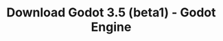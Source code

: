 ---
# Generated by /tools/generators/src/download_archive_generator !!! do not edit by hand !!!
title: 'Download Godot 3.5 (beta1) - Godot Engine'
type: 'download/archive'
name: '3.5'
flavor: 'beta1'
release_date: '2022-01-13T03:00:00-00:00'
release_notes: 'article/dev-snapshot-godot-3-5-beta-1/'
primaryPlatforms:
  - 'android.apk'
  - 'macos.universal'
  - 'windows.64'
  - 'linux_server.headless.64'
  - 'web'
  - 'templates'
links:
  android.apk:
    name: 'android.apk'
    title: 'Android'
    caption: 'APK Universal (ARM64 + ARMv7 + x86_64 + x86)'
    tags:
      - 'APK download'
      - 'ARM64/v7'
      - 'x86 (64 & 32 bit)'
    hosts:
      github_builds:
        regular: 'https://github.com/godotengine/godot-builds/releases/download/3.5-beta1/Godot_v3.5-beta1_android_editor.apk'
        mono: '#'
      github:
        regular: 'https://github.com/godotengine/godot/releases/download/3.5-beta1/Godot_v3.5-beta1_android_editor.apk'
        mono: '#'
  macos.universal:
    name: 'macos.universal'
    title: 'macOS'
    caption: 'Universal (x86_64 + Silício da Apple)'
    tags:
      - 'Intel/Apple Silicon'
      - '64 bit'
    hosts:
      github_builds:
        regular: 'https://github.com/godotengine/godot-builds/releases/download/3.5-beta1/Godot_v3.5-beta1_osx.universal.zip'
        mono: 'https://github.com/godotengine/godot-builds/releases/download/3.5-beta1/Godot_v3.5-beta1_mono_osx.universal.zip'
      github:
        regular: 'https://github.com/godotengine/godot/releases/download/3.5-beta1/Godot_v3.5-beta1_osx.universal.zip'
        mono: 'https://github.com/godotengine/godot/releases/download/3.5-beta1/Godot_v3.5-beta1_mono_osx.universal.zip'
  windows.64:
    name: 'windows.64'
    title: 'Windows'
    caption: 'Padrão (x86_64)'
    tags:
      - '64 bit'
    hosts:
      github_builds:
        regular: 'https://github.com/godotengine/godot-builds/releases/download/3.5-beta1/Godot_v3.5-beta1_win64.exe.zip'
        mono: 'https://github.com/godotengine/godot-builds/releases/download/3.5-beta1/Godot_v3.5-beta1_mono_win64.zip'
      github:
        regular: 'https://github.com/godotengine/godot/releases/download/3.5-beta1/Godot_v3.5-beta1_win64.exe.zip'
        mono: 'https://github.com/godotengine/godot/releases/download/3.5-beta1/Godot_v3.5-beta1_mono_win64.zip'
  linux_server.headless.64:
    name: 'linux_server.headless.64'
    title: 'Linux Server'
    caption: 'Headless (x86_64)'
    tags:
      - '64 bit'
      - 'Headless'
    hosts:
      github_builds:
        regular: 'https://github.com/godotengine/godot-builds/releases/download/3.5-beta1/Godot_v3.5-beta1_linux_headless.64.zip'
        mono: 'https://github.com/godotengine/godot-builds/releases/download/3.5-beta1/Godot_v3.5-beta1_mono_linux_headless_64.zip'
      github:
        regular: 'https://github.com/godotengine/godot/releases/download/3.5-beta1/Godot_v3.5-beta1_linux_headless.64.zip'
        mono: 'https://github.com/godotengine/godot/releases/download/3.5-beta1/Godot_v3.5-beta1_mono_linux_headless_64.zip'
  web:
    name: 'web'
    title: 'Editor Web'
    caption: ''
    tags:
      - 'Self-hosted'
      - 'Cross-platform'
    hosts:
      github_builds:
        regular: 'https://github.com/godotengine/godot-builds/releases/download/3.5-beta1/Godot_v3.5-beta1_web_editor.zip'
        mono: '#'
      github:
        regular: 'https://github.com/godotengine/godot/releases/download/3.5-beta1/Godot_v3.5-beta1_web_editor.zip'
        mono: '#'
  linux.64:
    name: 'linux.64'
    title: 'Linux'
    caption: 'Padrão (x86_64)'
    tags:
      - '64 bit'
    hosts:
      github_builds:
        regular: 'https://github.com/godotengine/godot-builds/releases/download/3.5-beta1/Godot_v3.5-beta1_x11.64.zip'
        mono: 'https://github.com/godotengine/godot-builds/releases/download/3.5-beta1/Godot_v3.5-beta1_mono_x11_64.zip'
      github:
        regular: 'https://github.com/godotengine/godot/releases/download/3.5-beta1/Godot_v3.5-beta1_x11.64.zip'
        mono: 'https://github.com/godotengine/godot/releases/download/3.5-beta1/Godot_v3.5-beta1_mono_x11_64.zip'
  linux.32:
    name: 'linux.32'
    title: 'Linux'
    caption: 'Padrão (x86)'
    tags:
      - '32 bit'
    hosts:
      github_builds:
        regular: 'https://github.com/godotengine/godot-builds/releases/download/3.5-beta1/Godot_v3.5-beta1_x11.32.zip'
        mono: 'https://github.com/godotengine/godot-builds/releases/download/3.5-beta1/Godot_v3.5-beta1_mono_x11_32.zip'
      github:
        regular: 'https://github.com/godotengine/godot/releases/download/3.5-beta1/Godot_v3.5-beta1_x11.32.zip'
        mono: 'https://github.com/godotengine/godot/releases/download/3.5-beta1/Godot_v3.5-beta1_mono_x11_32.zip'
  windows.32:
    name: 'windows.32'
    title: 'Windows'
    caption: 'Padrão (x86)'
    tags:
      - '32 bit'
    hosts:
      github_builds:
        regular: 'https://github.com/godotengine/godot-builds/releases/download/3.5-beta1/Godot_v3.5-beta1_win32.exe.zip'
        mono: 'https://github.com/godotengine/godot-builds/releases/download/3.5-beta1/Godot_v3.5-beta1_mono_win32.zip'
      github:
        regular: 'https://github.com/godotengine/godot/releases/download/3.5-beta1/Godot_v3.5-beta1_win32.exe.zip'
        mono: 'https://github.com/godotengine/godot/releases/download/3.5-beta1/Godot_v3.5-beta1_mono_win32.zip'
  linux_server.64:
    name: 'linux_server.64'
    title: 'Servidor Linux'
    caption: 'Padrão (x86_64)'
    tags:
      - '64 bit'
    hosts:
      github_builds:
        regular: 'https://github.com/godotengine/godot-builds/releases/download/3.5-beta1/Godot_v3.5-beta1_linux_server.64.zip'
        mono: 'https://github.com/godotengine/godot-builds/releases/download/3.5-beta1/Godot_v3.5-beta1_mono_linux_server_64.zip'
      github:
        regular: 'https://github.com/godotengine/godot/releases/download/3.5-beta1/Godot_v3.5-beta1_linux_server.64.zip'
        mono: 'https://github.com/godotengine/godot/releases/download/3.5-beta1/Godot_v3.5-beta1_mono_linux_server_64.zip'
  aar_library:
    name: 'aar_library'
    title: 'Biblioteca de AAR'
    caption: ''
    tags:
      - 'Android plugins'
      - 'Java'
      - 'Kotlin'
    hosts:
      github_builds:
        regular: 'https://github.com/godotengine/godot-builds/releases/download/3.5-beta1/godot-lib.3.5.beta1.release.aar'
        mono: 'https://github.com/godotengine/godot-builds/releases/download/3.5-beta1/godot-lib.3.5.beta1.mono.release.aar'
      github:
        regular: 'https://github.com/godotengine/godot/releases/download/3.5-beta1/godot-lib.3.5.beta1.release.aar'
        mono: 'https://github.com/godotengine/godot/releases/download/3.5-beta1/godot-lib.3.5.beta1.mono.release.aar'
  templates:
    name: 'templates'
    title: 'Modelos de exportação'
    caption: ''
    tags:
      - 'Utilizado para exportar os seus jogos para todas as plataformas suportadas'
    hosts:
      github_builds:
        regular: 'https://github.com/godotengine/godot-builds/releases/download/3.5-beta1/Godot_v3.5-beta1_export_templates.tpz'
        mono: 'https://github.com/godotengine/godot-builds/releases/download/3.5-beta1/Godot_v3.5-beta1_mono_export_templates.tpz'
      github:
        regular: 'https://github.com/godotengine/godot/releases/download/3.5-beta1/Godot_v3.5-beta1_export_templates.tpz'
        mono: 'https://github.com/godotengine/godot/releases/download/3.5-beta1/Godot_v3.5-beta1_mono_export_templates.tpz'
---